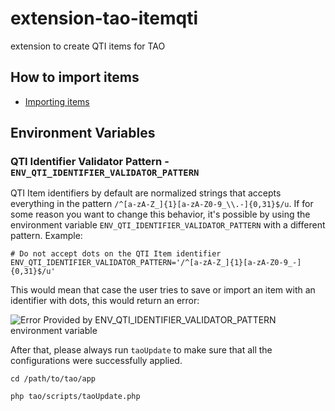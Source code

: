 extension-tao-itemqti
=====================


extension to create QTI items for TAO

## How to import items

- [Importing items](./model/import/README.md)

## Environment Variables

### QTI Identifier Validator Pattern - `ENV_QTI_IDENTIFIER_VALIDATOR_PATTERN`

QTI Item identifiers by default are normalized strings that accepts everything in the pattern
`/^[a-zA-Z_]{1}[a-zA-Z0-9_\\.-]{0,31}$/u`. If for some reason you want to change this behavior, it's 
possible by using the environment variable `ENV_QTI_IDENTIFIER_VALIDATOR_PATTERN`
with a different pattern. Example:

```shell script
# Do not accept dots on the QTI Item identifier
ENV_QTI_IDENTIFIER_VALIDATOR_PATTERN='/^[a-zA-Z_]{1}[a-zA-Z0-9_-]{0,31}$/u'
```
This would mean that case the user tries to save or import an item with an identifier with dots, this would return an 
error:


![Error Provided by ENV_QTI_IDENTIFIER_VALIDATOR_PATTERN environment variable](https://user-images.githubusercontent.com/11900046/151952020-e6ed4ff3-a499-4aa9-bd3e-d2bc81a83bd8.jpg)


After that, please always run `taoUpdate` to make sure that all the configurations were successfully applied.

```shell script
cd /path/to/tao/app

php tao/scripts/taoUpdate.php
```
